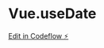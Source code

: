 # Vue.useDate

[Edit in Codeflow ⚡️](https://stackblitz.com/~/github.com/SamuelAmupitan/Vue.useDate)